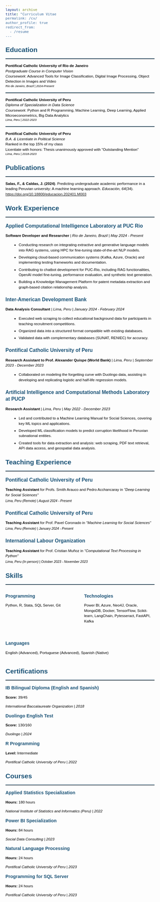 ```yaml
---
layout: archive
title: "Curriculum Vitae
permalink: /cv/
author_profile: true
redirect_from:
  - /resume
---
```


<style>
  body {
    font-family: sans-serif;
    color: #000;
    font-size: 13px;
    line-height: 1.4;
  }
  
  h1, h2, h3, h4 {
    color: #1a5276;
    font-weight: bold;
    margin-bottom: 0.5em;
  }

  h1 {
    font-size: 1.6em;
    margin-top: 1em;
  }

  h2 {
    font-size: 1.4em;
    margin-top: 1.2em;
  }

  h3 {
    font-size: 1.2em;
    margin-top: 1em;
  }

  h4 {
    font-size: 1.1em;
    margin-top: 0.8em;
  }

  p, li {
    font-size: 0.9em;
    margin-bottom: 0.5em;
  }

  em {
    font-style: italic;
  }

  strong {
    font-weight: bold;
  }

  hr {
    border: none;
    border-top: 1px solid #1a5276;
    margin: 1em 0;
  }

  ul {
    list-style-type: disc;
    margin-left: 1.5em;
    margin-bottom: 1em;
  }

  .section-title {
    border-bottom: 1px solid #1a5276;
    padding-bottom: 0.2em;
    margin-bottom: 0.8em;
  }

  .publication-entry, .work-entry, .teaching-entry, .skills-container, .certification-entry, .course-entry {
    margin-bottom: 1.5em;
  }
  .work-entry h3, .teaching-entry h3, .skill-category h4, .certification-item h4, .course-item h4 {
    margin-bottom: 0.3em;
  }
  .work-entry p, .teaching-entry p, .skill-category p, .certification-item p, .course-item p {
    margin-bottom: 0.3em;
  }
  .skill-category, .certification-item, .course-item {
    margin-bottom: 0.8em;
  }
  small {
    font-size: 0.8em;
  }
  .skills-container {
    display: flex;
    flex-wrap: wrap;
    gap: 2em;
  }
  .skill-category {
    flex: 1 1 200px;
  }
</style>


# Education
------

**Pontifical Catholic University of Rio de Janeiro**  
*Postgraduate Course in Computer Vision*  
*Coursework*: Advanced Tools for Image Classification, Digital Image Processing, Object Detection in Images and Video  
<small><em>Rio de Janeiro, Brazil | 2024-Present</em></small>

<hr>

**Pontifical Catholic University of Peru**  
*Diploma of Specialization in Data Science*  
*Coursework*: Python and R Programming, Machine Learning, Deep Learning, Applied Microeconometrics, Big Data Analytics  
<small><em>Lima, Peru | 2022-2023</em></small>

<hr>

**Pontifical Catholic University of Peru**  
*B.A. & Licentiate in Political Science*  
Ranked in the top 15% of my class  
Licentiate with honors: Thesis unanimously approved with "Outstanding Mention"  
<small><em>Lima, Peru | 2018-2023</em></small>


# Publications
------

<div class="publication-entry">
  <p><strong>Salas, F., & Caldas, J. (2024)</strong>. Predicting undergraduate academic performance in a leading Peruvian university: A machine learning approach. <em>Educación, 64</em>(34).  
  <a href="https://doi.org/10.18800/educacion.202401.M003" target="_blank">https://doi.org/10.18800/educacion.202401.M003</a></p>
</div>


# Work Experience
------

<div class="work-entry">
  <h3>Applied Computational Intelligence Laboratory at PUC Rio</h3>
  <p><strong>Software Developer and Researcher</strong> | <em>Rio de Janeiro, Brazil | May 2024 - Present</em></p>
  <ul>
    <li>Conducting research on integrating extractive and generative language models into RAG systems, using HPC for fine-tuning state-of-the-art NLP models.</li>
    <li>Developing cloud-based communication systems (Kafka, Azure, Oracle) and implementing testing frameworks and documentation.</li>
    <li>Contributing to chatbot development for PUC-Rio, including RAG functionalities, OpenAI model fine-tuning, performance evaluation, and synthetic text generation.</li>
    <li>Building a Knowledge Management Platform for patent metadata extraction and graph-based citation relationship analysis.</li>
  </ul>
</div>

<div class="work-entry">
  <h3>Inter-American Development Bank</h3>
  <p><strong>Data Analysis Consultant</strong> | <em>Lima, Peru | January 2024 - February 2024</em></p>
  <ul>
    <li>Executed web scraping to collect educational background data for participants in teaching recruitment competitions.</li>
    <li>Organized data into a structured format compatible with existing databases.</li>
    <li>Validated data with complementary databases (SUNAT, RENIEC) for accuracy.</li>
  </ul>
</div>

<div class="work-entry">
  <h3>Pontifical Catholic University of Peru</h3>
  <p><strong>Research Assistant to Prof. Alexander Quispe (World Bank)</strong> | <em>Lima, Peru | September 2023 - December 2023</em></p>
  <ul>
    <li>Collaborated on modeling the forgetting curve with Duolingo data, assisting in developing and replicating logistic and half-life regression models.</li>
  </ul>
</div>

<div class="work-entry">
  <h3>Artificial Intelligence and Computational Methods Laboratory at PUCP</h3>
  <p><strong>Research Assistant</strong> | <em>Lima, Peru | May 2022 - December 2023</em></p>
  <ul>
    <li>Led and contributed to a Machine Learning Manual for Social Sciences, covering key ML topics and applications.</li>
    <li>Developed ML classification models to predict corruption likelihood in Peruvian subnational entities.</li>
    <li>Created tools for data extraction and analysis: web scraping, PDF text retrieval, API data access, and geospatial data analysis.</li>
  </ul>
</div>


# Teaching Experience
------

<div class="teaching-entry">
  <h3>Pontifical Catholic University of Peru</h3>
  <p><strong>Teaching Assistant</strong> for Profs. Smith Arauco and Pedro Acchancaray in <em>"Deep Learning for Social Sciences"</em></p>
  <small><em>Lima, Peru (Remote) | August 2024 - Present</em></small>
</div>

<div class="teaching-entry">
  <h3>Pontifical Catholic University of Peru</h3>
  <p><strong>Teaching Assistant</strong> for Prof. Pavel Coronado in <em>"Machine Learning for Social Sciences"</em></p>
  <small><em>Lima, Peru (Remote) | January 2024 - Present</em></small>
</div>

<div class="teaching-entry">
  <h3>International Labour Organization</h3>
  <p><strong>Teaching Assistant</strong> for Prof. Cristian Muñoz in <em>"Computational Text Processing in Python"</em></p>
  <small><em>Lima, Peru (In person) | October 2023 - November 2023</em></small>
</div>


# Skills
------

<div class="skills-container">

  <div class="skill-category">
    <h4>Programming</h4>
    <p>Python, R, Stata, SQL Server, Git</p>
  </div>

  <div class="skill-category">
    <h4>Technologies</h4>
    <p>Power BI, Azure, Neo4J, Oracle, MongoDB, Docker, TensorFlow, Scikit-learn, LangChain, Pytesseract, FastAPI, Kafka</p>
  </div>

  <div class="skill-category">
    <h4>Languages</h4>
    <p>English (Advanced), Portuguese (Advanced), Spanish (Native)</p>
  </div>

</div>


# Certifications
------

<div class="certification-entry">

  <div class="certification-item">
    <h4>IB Bilingual Diploma (English and Spanish)</h4>
    <p><strong>Score:</strong> 39/45</p>
    <p><em>International Baccalaureate Organization | 2018</em></p>
  </div>

  <div class="certification-item">
    <h4>Duolingo English Test</h4>
    <p><strong>Score:</strong> 130/160</p>
    <p><em>Duolingo | 2024</em></p>
  </div>

  <div class="certification-item">
    <h4>R Programming</h4>
    <p><strong>Level:</strong> Intermediate</p>
    <p><em>Pontifical Catholic University of Peru | 2022</em></p>
  </div>

</div>


# Courses
------

<div class="course-entry">

  <div class="course-item">
    <h4>Applied Statistics Specialization</h4>
    <p><strong>Hours:</strong> 180 hours</p>
    <p><em>National Institute of Statistics and Informatics (Peru) | 2022</em></p>
  </div>

  <div class="course-item">
    <h4>Power BI Specialization</h4>
    <p><strong>Hours:</strong> 84 hours</p>
    <p><em>Social Data Consulting | 2023</em></p>
  </div>

  <div class="course-item">
    <h4>Natural Language Processing</h4>
    <p><strong>Hours:</strong> 24 hours</p>
    <p><em>Pontifical Catholic University of Peru | 2023</em></p>
  </div>

  <div class="course-item">
    <h4>Programming for SQL Server</h4>
    <p><strong>Hours:</strong> 24 hours</p>
    <p><em>Pontifical Catholic University of Peru | 2023</em></p>
  </div>

</div>

